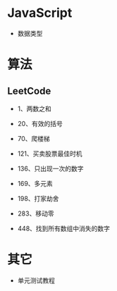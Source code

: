# JavaScript

- 数据类型
# 算法

## LeetCode

- 1、两数之和

- 20、有效的括号

- 70、爬楼梯

- 121、买卖股票最佳时机

- 136、只出现一次的数字

- 169、多元素

- 198、打家劫舍

- 283、移动零

- 448、找到所有数组中消失的数字

# 其它

- 单元测试教程
